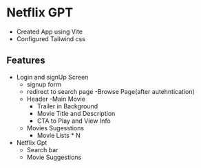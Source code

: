 # Netflix GPT

- Created App using Vite
- Configured Tailwind css

## Features

- Login and signUp Screen
  - signup form
  - redirect to search page
-Browse Page(after autehntication)
  - Header
    -Main Movie
    - Trailer in Background
    - Movie Title and Description
    - CTA to Play and View Info
  - Movies Sugesstions
    - Movie Lists * N
- Netflix Gpt
  - Search bar
  - Movie Suggestions
